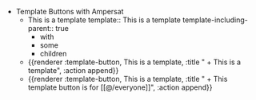- Template Buttons with Ampersat
  - This is a template
    template:: This is a template
    template-including-parent:: true
    - with
    - some
    - children
  - {{renderer :template-button, This is a template, :title " + This is a template", :action append}}
  - {{renderer :template-button, This is a template, :title " + This template button is for [[@/everyone]]", :action append}}
